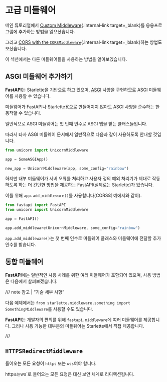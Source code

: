 # 고급 미들웨어

메인 튜토리얼에서 [Custom Middleware](../tutorial/middleware.md){.internal-link target=_blank}를 응용프로그램에 추가하는 방법을 읽으셨습니다.

그리고 [CORS with the `CORSMiddleware`](){.internal-link target=_blank}하는 방법도 보셨습니다.

이 섹션에서는 다른 미들웨어들을 사용하는 방법을 알아보겠습니다.

## ASGI 미들웨어 추가하기

**FastAPI**는 Starlette을 기반으로 하고 있으며, <abbr title="Asynchronous Server Gateway Interface">ASGI</abbr> 사양을 구현하므로 ASGI 미들웨어를 사용할 수 있습니다.

미들웨어가 FastAPI나 Starlette용으로 만들어지지 않아도 ASGI 사양을 준수하는 한 동작할 수 있습니다.

일반적으로 ASGI 미들웨어는 첫 번째 인수로 ASGI 앱을 받는 클래스들입니다.

따라서 타사 ASGI 미들웨어 문서에서 일반적으로 다음과 같이 사용하도록 안내할 것입니다.

```Python
from unicorn import UnicornMiddleware

app = SomeASGIApp()

new_app = UnicornMiddleware(app, some_config="rainbow")
```

하지만 내부 미들웨어가 서버 오류를 처리하고 사용자 정의 예외 처리기가 제대로 작동하도록 하는 더 간단한 방법을 제공하는 FastAPI(실제로는 Starlette)가 있습니다.

이를 위해 `app.add_middleware()`를 사용합니다(CORS의 예에서와 같이).

```Python
from fastapi import FastAPI
from unicorn import UnicornMiddleware

app = FastAPI()

app.add_middleware(UnicornMiddleware, some_config="rainbow")
```

`app.add_middleware()`는 첫 번째 인수로 미들웨어 클래스와 미들웨어에 전달할 추가 인수를 받습니다.

## 통합 미들웨어

**FastAPI**에는 일반적인 사용 사례를 위한 여러 미들웨어가 포함되어 있으며, 사용 방법은 다음에서 살펴보겠습니다.

/// note 참고 | “기술 세부 사항”

다음 예제에서는 `from starlette.middleware.something import SomethingMiddleware`를 사용할 수도 있습니다.

**FastAPI**는 개발자의 편의를 위해 `fastapi.middleware`에 여러 미들웨어를 제공합니다. 그러나 사용 가능한 대부분의 미들웨어는 Starlette에서 직접 제공합니다.

///

## `HTTPSRedirectMiddleware`

들어오는 모든 요청이 `https` 또는 `wss`여야 합니다.

http` 또는 `ws`로 들어오는 모든 요청은 대신 보안 체계로 리디렉션됩니다.